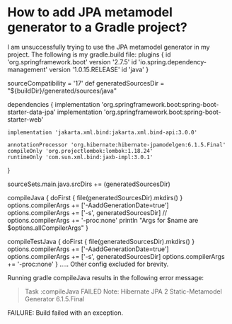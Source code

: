 
# How to add JPA metamodel generator to a Gradle project?

I am  unsuccessfully trying to use the JPA metamodel generator in my project.
The following is my gradle.build file:
plugins {
    id 'org.springframework.boot' version '2.7.5'
    id 'io.spring.dependency-management' version '1.0.15.RELEASE'
    id 'java'
}

sourceCompatibility = '17'
def generatedSourcesDir = "${buildDir}/generated/sources/java"

dependencies {
    implementation 'org.springframework.boot:spring-boot-starter-data-jpa'
    implementation 'org.springframework.boot:spring-boot-starter-web'

    implementation 'jakarta.xml.bind:jakarta.xml.bind-api:3.0.0'

    annotationProcessor 'org.hibernate:hibernate-jpamodelgen:6.1.5.Final'
    compileOnly 'org.projectlombok:lombok:1.18.24'
    runtimeOnly 'com.sun.xml.bind:jaxb-impl:3.0.1'
}

sourceSets.main.java.srcDirs += (generatedSourcesDir)

compileJava {
    doFirst {
        file(generatedSourcesDir).mkdirs()
    }
    options.compilerArgs += ['-AaddGenerationDate=true']
    options.compilerArgs += ['-s', generatedSourcesDir]
//  options.compilerArgs += '-proc:none'
    println "Args for $name are $options.allCompilerArgs"
}

compileTestJava {
    doFirst {
        file(generatedSourcesDir).mkdirs()
    }
    options.compilerArgs += ['-AaddGenerationDate=true']
    options.compilerArgs += ['-s', generatedSourcesDir]
    options.compilerArgs += '-proc:none'
}
.....  Other config excluded for brevity.

Running gradle compileJava results in the following error message:
> Task :compileJava FAILED
Note: Hibernate JPA 2 Static-Metamodel Generator 6.1.5.Final

FAILURE: Build failed with an exception.


        